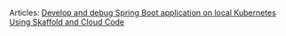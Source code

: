 Articles: [Develop and debug Spring Boot application on local Kubernetes Using Skaffold and Cloud Code](https://zarinfam.medium.com/list/tutorial-spring-boot-skaffold-and-minikube-9af738557d49)



